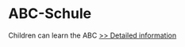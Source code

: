 # ABC-Schule
Children can learn the ABC
[>> Detailed information](https://secure.shareit.com/shareit/product.html?productid=300060496&affiliateid=200057808)